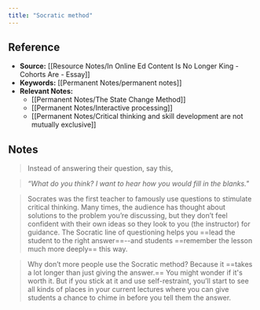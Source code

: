 ```yaml
---
title: "Socratic method"
---
```

## Reference
- **Source:** [[Resource Notes/In Online Ed Content Is No Longer King - Cohorts Are - Essay]]
- **Keywords:** [[Permanent Notes/permanent notes]]
- **Relevant Notes:** 
	- [[Permanent Notes/The State Change Method]]
	- [[Permanent Notes/Interactive processing]]
	- [[Permanent Notes/Critical thinking and skill development are not mutually exclusive]]
## Notes
> Instead of answering their question, say this,

> _“What do you think? I want to hear how you would fill in the blanks."_

> Socrates was the first teacher to famously use questions to stimulate critical thinking. Many times, the audience has thought about solutions to the problem you’re discussing, but they don’t feel confident with their own ideas so they look to you (the instructor) for guidance. The Socratic line of questioning helps you ==lead the student to the right answer==--and students ==remember the lesson much more deeply== this way.

> Why don’t more people use the Socratic method? Because it ==takes a lot longer than just giving the answer.== You might wonder if it's worth it. But if you stick at it and use self-restraint, you’ll start to see all kinds of places in your current lectures where you can give students a chance to chime in before you tell them the answer.